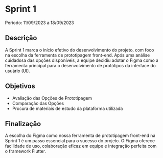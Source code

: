 # Sprint 1

Período: 11/09/2023 a 18/09/2023

## Descrição

A Sprint 1 marca o início efetivo do desenvolvimento do projeto, com foco na escolha da ferramenta de prototipagem front-end. Após uma análise cuidadosa das opções disponíveis, a equipe decidiu adotar o Figma como a ferramenta principal para o desenvolvimento de protótipos da interface do usuário (UI).

## Objetivos

- Avaliação das Opções de Prototipagem
- Comparação das Opções
- Procura de materiais de estudo da plataforma utilizada

## Finalização

A escolha do Figma como nossa ferramenta de prototipagem front-end na Sprint 1 é um passo essencial para o sucesso do projeto. O Figma oferece facilidade de uso, colaboração eficaz em equipe e integração perfeita com o framework Flutter.